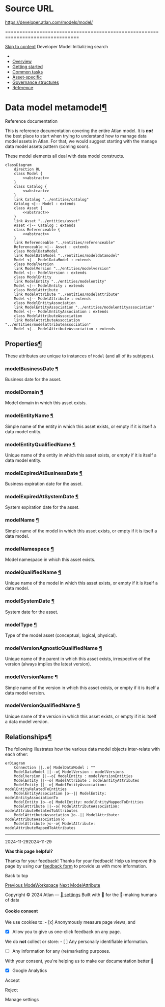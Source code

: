 # Source URL
https://developer.atlan.com/models/model/

================================================================================

<!--
canonical: https://developer.atlan.com/models/model/
meta-content-security-policy: object-src 'none'; base-uri 'self'; manifest-src 'self'; media-src 'self';
meta-description: Dear Developers
meta-generator: mkdocs-1.6.1, mkdocs-material-9.6.14
meta-og-description: Dear Developers
meta-og-image: https://developer.atlan.com/assets/images/social/models/model/index.png
meta-og-image-height: 630
meta-og-image-type: image/png
meta-og-image-width: 1200
meta-og-title: Model - Developer
meta-og-type: website
meta-og-url: https://developer.atlan.com/models/model/
meta-twitter:card: summary_large_image
meta-twitter:description: Dear Developers
meta-twitter:image: https://developer.atlan.com/assets/images/social/models/model/index.png
meta-twitter:title: Model - Developer
meta-viewport: width=device-width,initial-scale=1
title: Model - Developer
-->

[Skip to content](#data-model-metamodel) Developer Model Initializing search 

* 
* [Overview](../..)
* [Getting started](../../getting-started/)
* [Common tasks](../../snippets/)
* [Asset\-specific](../../patterns/)
* [Governance structures](../../governance/)
* [Reference](../../reference/)

Data model metamodel[¶](#data-model-metamodel "Permanent link")
===============================================================

Reference documentation

This is reference documentation covering the entire Atlan model. It is ***not*** the best place to start when trying to understand how to manage data model assets in Atlan. For that, we would suggest starting with the manage data model assets pattern (coming soon).

These model elements all deal with data model constructs.

```
classDiagram
    direction RL
    class Model {
        <<abstract>>
    }
    class Catalog {
        <<abstract>>
    }
    link Catalog "../entities/catalog"
    Catalog <|-- Model : extends
    class Asset {
        <<abstract>>
    }
    link Asset "../entities/asset"
    Asset <|-- Catalog : extends
    class Referenceable {
        <<abstract>>
    }
    link Referenceable "../entities/referenceable"
    Referenceable <|-- Asset : extends
    class ModelDataModel
    link ModelDataModel "../entities/modeldatamodel"
    Model <|-- ModelDataModel : extends
    class ModelVersion
    link ModelVersion "../entities/modelversion"
    Model <|-- ModelVersion : extends
    class ModelEntity
    link ModelEntity "../entities/modelentity"
    Model <|-- ModelEntity : extends
    class ModelAttribute
    link ModelAttribute "../entities/modelattribute"
    Model <|-- ModelAttribute : extends
    class ModelEntityAssociation
    link ModelEntityAssociation "../entities/modelentityassociation"
    Model <|-- ModelEntityAssociation : extends
    class ModelAttributeAssociation
    link ModelAttributeAssociation "../entities/modelattributeassociation"
    Model <|-- ModelAttributeAssociation : extends
```

Properties[¶](#properties "Permanent link")
-------------------------------------------

These attributes are unique to instances of `Model` (and all of its subtypes).

### modelBusinessDate [¶](#modelbusinessdate "Permanent link")

Business date for the asset.

### modelDomain [¶](#modeldomain "Permanent link")

Model domain in which this asset exists.

### modelEntityName [¶](#modelentityname "Permanent link")

Simple name of the entity in which this asset exists, or empty if it is itself a data model entity.

### modelEntityQualifiedName [¶](#modelentityqualifiedname "Permanent link")

Unique name of the entity in which this asset exists, or empty if it is itself a data model entity.

### modelExpiredAtBusinessDate [¶](#modelexpiredatbusinessdate "Permanent link")

Business expiration date for the asset.

### modelExpiredAtSystemDate [¶](#modelexpiredatsystemdate "Permanent link")

System expiration date for the asset.

### modelName [¶](#modelname "Permanent link")

Simple name of the model in which this asset exists, or empty if it is itself a data model.

### modelNamespace [¶](#modelnamespace "Permanent link")

Model namespace in which this asset exists.

### modelQualifiedName [¶](#modelqualifiedname "Permanent link")

Unique name of the model in which this asset exists, or empty if it is itself a data model.

### modelSystemDate [¶](#modelsystemdate "Permanent link")

System date for the asset.

### modelType [¶](#modeltype "Permanent link")

Type of the model asset (conceptual, logical, physical).

### modelVersionAgnosticQualifiedName [¶](#modelversionagnosticqualifiedname "Permanent link")

Unique name of the parent in which this asset exists, irrespective of the version (always implies the latest version).

### modelVersionName [¶](#modelversionname "Permanent link")

Simple name of the version in which this asset exists, or empty if it is itself a data model version.

### modelVersionQualifiedName [¶](#modelversionqualifiedname "Permanent link")

Unique name of the version in which this asset exists, or empty if it is itself a data model version.

Relationships[¶](#relationships "Permanent link")
-------------------------------------------------

The following illustrates how the various data model objects inter\-relate with each other:

```
erDiagram
    Connection ||..o{ ModelDataModel : ""
    ModelDataModel ||--o{ ModelVersion : modelVersions
    ModelVersion }|--o{ ModelEntity : modelVersionEntities
    ModelEntity ||--o{ ModelAttribute : modelEntityAttributes
    ModelEntity ||--o{ ModelEntityAssociation: modelEntityRelatedToEntities
    ModelEntityAssociation }o--|| ModelEntity: modelEntityAssociationTo
    ModelEntity }o--o{ ModelEntity: modelEntityMappedToEntities
    ModelAttribute ||--o{ ModelAttributeAssociation: modelAttributeRelatedToAttributes
    ModelAttributeAssociation }o--|| ModelAttribute: modelAttributeAssociationTo
    ModelAttribute }o--o{ ModelAttribute: modelAttributeMappedToAttributes
```

---

2024\-11\-292024\-11\-29

**Was this page helpful?**

Thanks for your feedback! Thanks for your feedback! Help us improve this page by using our [feedback form](https://docs.google.com/forms/d/e/1FAIpQLScfoq7vqEn8S4QvN0ehPp0MRy6WYK5x-okJDqD69lHgoPPWtg/viewform?usp=pp_url&entry.1800719315=/models/model/) to provide us with more information. 

Back to top

[Previous ModeWorkspace](../entities/modeworkspace/) [Next ModelAttribute](../entities/modelattribute/) 

Copyright © 2024 Atlan — [🍪 settings](#__consent) 
Built with 💙 for the 🤖\-making humans of data 

#### Cookie consent

We use cookies to: - [x] Anonymously measure page views, and
- [x] Allow you to give us one\-click feedback on any page.

 We do **not** collect or store: - [ ] Any personally identifiable information.
- [ ] Any information for any (re)marketing purposes.

 With your consent, you're helping us to make our documentation better 💙

- [x] Google Analytics

Accept

Reject

Manage settings

